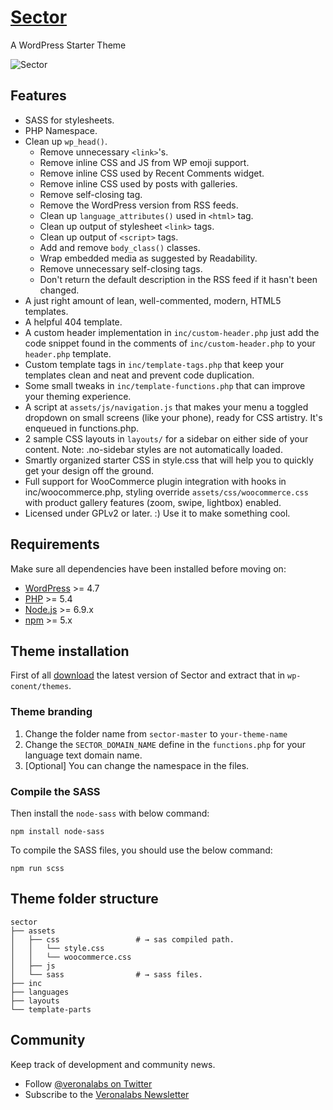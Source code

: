 # [Sector](https://veronalabs.com/products/)
A WordPress Starter Theme

![Sector](https://veronalabs.com/wp-content/uploads/2018/12/sector-logo.png "Sector")

## Features

* SASS for stylesheets.
* PHP Namespace.
* Clean up `wp_head()`.
  * Remove unnecessary `<link>`'s.
  * Remove inline CSS and JS from WP emoji support.
  * Remove inline CSS used by Recent Comments widget.
  * Remove inline CSS used by posts with galleries.
  * Remove self-closing tag.
  * Remove the WordPress version from RSS feeds.
  * Clean up `language_attributes()` used in `<html>` tag.
  * Clean up output of stylesheet `<link>` tags.
  * Clean up output of `<script>` tags.
  * Add and remove `body_class()` classes.
  * Wrap embedded media as suggested by Readability.
  * Remove unnecessary self-closing tags.
  * Don't return the default description in the RSS feed if it hasn't been changed.
* A just right amount of lean, well-commented, modern, HTML5 templates.
* A helpful 404 template.
* A custom header implementation in `inc/custom-header.php` just add the code snippet found in the comments of `inc/custom-header.php` to your `header.php` template.
* Custom template tags in `inc/template-tags.php` that keep your templates clean and neat and prevent code duplication.
* Some small tweaks in `inc/template-functions.php` that can improve your theming experience.
* A script at `assets/js/navigation.js` that makes your menu a toggled dropdown on small screens (like your phone), ready for CSS artistry. It's enqueued in functions.php.
* 2 sample CSS layouts in `layouts/` for a sidebar on either side of your content. Note: .no-sidebar styles are not automatically loaded.
* Smartly organized starter CSS in style.css that will help you to quickly get your design off the ground.
* Full support for WooCommerce plugin integration with hooks in inc/woocommerce.php, styling override `assets/css/woocommerce.css` with product gallery features (zoom, swipe, lightbox) enabled.
* Licensed under GPLv2 or later. :) Use it to make something cool.


## Requirements

Make sure all dependencies have been installed before moving on:

* [WordPress](https://wordpress.org/) >= 4.7
* [PHP](https://secure.php.net/manual/en/install.php) >= 5.4
* [Node.js](http://nodejs.org/) >= 6.9.x
* [npm](https://www.npmjs.com/) >= 5.x

## Theme installation
First of all [download](https://github.com/veronalabs/sector/archive/master.zip) the latest version of Sector and extract that in `wp-conent/themes`.

### Theme branding
1. Change the folder name from `sector-master` to `your-theme-name`
2. Change the `SECTOR_DOMAIN_NAME` define in the `functions.php` for your language text domain name.
3. [Optional] You can change the namespace in the files.

### Compile the SASS
Then install the `node-sass` with below command:

```
npm install node-sass
```

To compile the SASS files, you should use the below command:

```
npm run scss
```


## Theme folder structure

```
sector
├── assets  
│   ├── css                 # → sas compiled path.
│   │   └── style.css
│   │   └── woocommerce.css
│   ├── js
│   └── sass                # → sass files.
├── inc
├── languages
├── layouts
└── template-parts                  
```


## Community

Keep track of development and community news.

* Follow [@veronalabs on Twitter](https://twitter.com/veronalabs)
* Subscribe to the [Veronalabs Newsletter](https://veronalabs.com/)